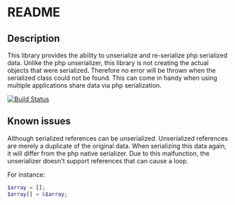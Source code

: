 README
======

Description
-----------
This library provides the ability to unserialize and re-serialize php serialized data. Unlike the php unserializer, this
library is not creating the actual objects that were serialized. Therefore no error will be thrown when the serialized
class could not be found. This can come in handy when using multiple applications share data via php serialization.


[![Build Status](https://travis-ci.org/jeroenvdheuvel/serialization.svg)](https://travis-ci.org/jeroenvdheuvel/serialization)


Known issues
------------
Although serialized references can be unserialized. Unserialized references are merely a duplicate of the original data.
When serializing this data again, it will differ from the php native serializer. Due to this malfunction, the
unserializer doesn't support references that can cause a loop.

For instance:
```php
$array = [];
$array[] = &$array;
```
